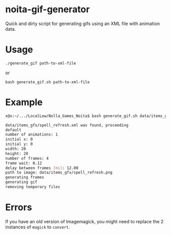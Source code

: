 # noita-gif-generator
Quick and dirty script for generating gifs using an XML file with animation data.

# Usage
`./generate_gif path-to-xml-file`

or

`bash generate_gif.sh path-to-xml-file`

# Example
``` bash
x@x:~/.../LocalLow/Nolla_Games_Noita$ bash generate_gif.sh data/items_gfx/spell_refresh.xml 

data/items_gfx/spell_refresh.xml was found, proceeding
default
number of animations: 1
initial x: 0
initial y: 0
width: 20
height: 20
number of frames: 4
frame wait: 0.12
delay between frames [ms]: 12.00
path to image: data/items_gfx/spell_refresh.png
generating frames
generating gif
removing temporary files
```

# Errors
If you have an old version of Imagemagick, you might need to replace the 2 instances of `magick` to `convert`.
